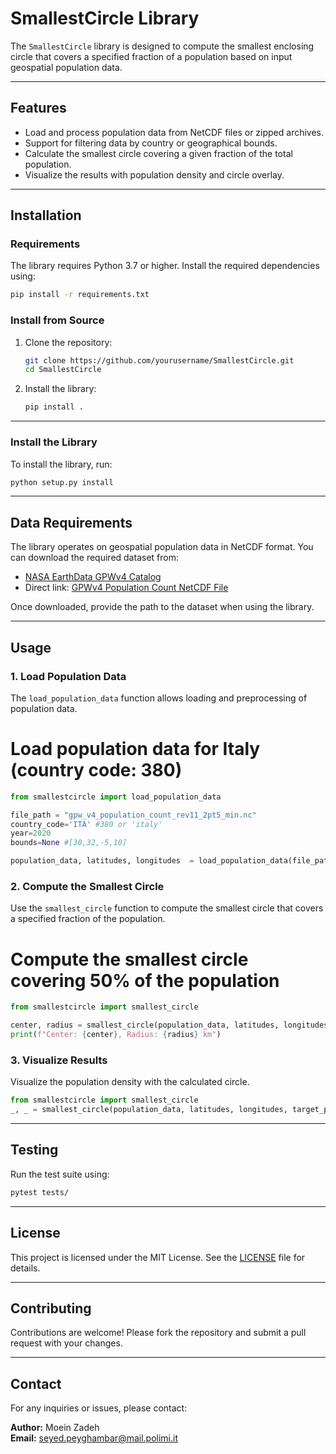 # SmallestCircle Library

The `SmallestCircle` library is designed to compute the smallest enclosing circle that covers a specified fraction of a population based on input geospatial population data.

---

## Features

- Load and process population data from NetCDF files or zipped archives.
- Support for filtering data by country or geographical bounds.
- Calculate the smallest circle covering a given fraction of the total population.
- Visualize the results with population density and circle overlay.

---

## Installation

### Requirements

The library requires Python 3.7 or higher. Install the required dependencies using:

```bash
pip install -r requirements.txt
```


### Install from Source
1. Clone the repository:
    ```bash
    git clone https://github.com/yourusername/SmallestCircle.git
    cd SmallestCircle
    ```
2. Install the library:
    ```bash
    pip install .
    ```

---


### Install the Library

To install the library, run:

```bash
python setup.py install
```

---

## Data Requirements

The library operates on geospatial population data in NetCDF format. You can download the required dataset from:

- [NASA EarthData GPWv4 Catalog](https://earthdata.nasa.gov/data/catalog/sedac-ciesin-sedac-gpwv4-popcount-r11-4.11)
- Direct link: [GPWv4 Population Count NetCDF File](https://sedac.ciesin.columbia.edu/downloads/data/gpw-v4/gpw-v4-population-count-rev11/gpw-v4-population-count-rev11_totpop_2pt5_min_nc.zip)

Once downloaded, provide the path to the dataset when using the library.

---

## Usage

### 1. Load Population Data

The `load_population_data` function allows loading and preprocessing of population data.
# Load population data for Italy (country code: 380)

```python
from smallestcircle import load_population_data

file_path = "gpw_v4_population_count_rev11_2pt5_min.nc"
country_code='ITA' #380 or 'italy'
year=2020
bounds=None #[30,32,-5,10]

population_data, latitudes, longitudes  = load_population_data(file_path, year=year, country_code=country_code,bounds=bounds)
```

### 2. Compute the Smallest Circle

Use the `smallest_circle` function to compute the smallest circle that covers a specified fraction of the population.
# Compute the smallest circle covering 50% of the population

```python
from smallestcircle import smallest_circle

center, radius = smallest_circle(population_data, latitudes, longitudes, target_population_ratio=0.5, details=False, Plot=False)
print(f"Center: {center}, Radius: {radius} km")
```

### 3. Visualize Results

Visualize the population density with the calculated circle.

```python
from smallestcircle import smallest_circle
_, _ = smallest_circle(population_data, latitudes, longitudes, target_population_ratio=0.5, details=True, Plot=True)
```

---

## Testing

Run the test suite using:

```bash
pytest tests/
```

---

## License

This project is licensed under the MIT License. See the [LICENSE](LICENSE) file for details.

---

## Contributing

Contributions are welcome! Please fork the repository and submit a pull request with your changes.

---

## Contact

For any inquiries or issues, please contact:

**Author:** Moein Zadeh  
**Email:** seyed.peyghambar@mail.polimi.it

